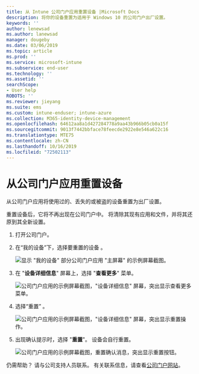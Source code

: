 ```yaml
---
title: 从 Intune 公司门户应用重置设备 |Microsoft Docs
description: 将你的设备重置为适用于 Windows 10 的公司门户出厂设置。
keywords: ''
author: lenewsad
ms.author: lanewsad
manager: dougeby
ms.date: 03/06/2019
ms.topic: article
ms.prod: ''
ms.service: microsoft-intune
ms.subservice: end-user
ms.technology: ''
ms.assetid: ''
searchScope:
- User help
ROBOTS: ''
ms.reviewer: jieyang
ms.suite: ems
ms.custom: intune-enduser; intune-azure
ms.collection: M365-identity-device-management
ms.openlocfilehash: 64612aa8a1d427284778a9aa43b966b05cb0a15f
ms.sourcegitcommit: 9013f7442bbface78feecde2922e8e546a622c16
ms.translationtype: MTE75
ms.contentlocale: zh-CN
ms.lasthandoff: 10/16/2019
ms.locfileid: "72502113"
---
```

# <a name="reset-device-from-the-company-portal-app"></a>从公司门户应用重置设备  

从公司门户应用将使用过的、丢失的或被盗的设备重置为出厂设置。  

重置设备后，它将不再出现在公司门户中。 将清除其现有应用和文件，并将其还原到其全新设置。  


1. 打开公司门户。  
2. 在“我的设备”下，选择要重置的设备  。   

    ![显示 "我的设备" 部分公司门户应用 "主屏幕" 的示例屏幕截图。](./media/1802-cp-app-windows-home.png)  

3. 在 "**设备详细信息**" 屏幕上，选择 "**查看更多**" 菜单。  

    ![公司门户应用的示例屏幕截图，"设备详细信息" 屏幕，突出显示查看更多菜单。](./media/1802-cp-app-windows-device-details.png)  

4. 选择“重置”  。  

     ![公司门户应用的示例屏幕截图，"设备详细信息" 屏幕，突出显示重置操作。 ](./media/1802-cp-app-windows-device-details-reset.png)  

5. 出现确认提示时，选择 "**重置**"。 设备会自行重置。  

     ![公司门户应用的示例屏幕截图，重置确认消息，突出显示重置按钮。 ](./media/1802-cp-app-windows-reset-confirm.png)  

仍需帮助？ 请与公司支持人员联系。 有关联系信息，请查看[公司门户网站](https://go.microsoft.com/fwlink/?linkid=2010980)。  
